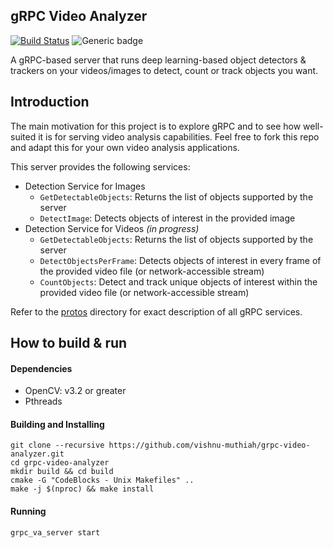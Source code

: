 gRPC Video Analyzer
-------------------
[![Build Status](https://travis-ci.com/vishnu-muthiah/grpc-video-analyser.svg?branch=main)](https://travis-ci.com/vishnu-muthiah/grpc-video-analyser)
![Generic badge](https://img.shields.io/badge/os-linux-lightgrey)

A gRPC-based server that runs deep learning-based object detectors & trackers on your
videos/images to detect, count or track objects you want.

## Introduction

The main motivation for this project is to explore gRPC and to see how well-suited 
it is for serving video analysis capabilities. Feel free to fork this repo and adapt
this for your own video analysis applications.

This server provides the following services:
- Detection Service for Images
    - `GetDetectableObjects`: Returns the list of objects supported by the server
    - `DetectImage`: Detects objects of interest in the provided image
- Detection Service for Videos _(in progress)_
    - `GetDetectableObjects`: Returns the list of objects supported by the server
    - `DetectObjectsPerFrame`: Detects objects of interest in every frame of the provided video file (or network-accessible stream)
    - `CountObjects`: Detect and track unique objects of interest within the provided video file (or network-accessible stream)

Refer to the [protos](protos) directory for exact description of all gRPC services.

## How to build & run

#### Dependencies 
- OpenCV: v3.2 or greater
- Pthreads

#### Building and Installing
```
git clone --recursive https://github.com/vishnu-muthiah/grpc-video-analyzer.git
cd grpc-video-analyzer
mkdir build && cd build
cmake -G "CodeBlocks - Unix Makefiles" ..
make -j $(nproc) && make install
```

#### Running
```
grpc_va_server start
```
